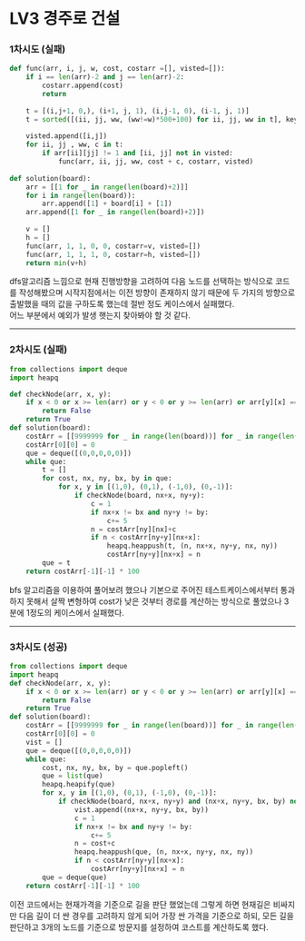# LV3 경주로 건설

### 1차시도 (실패)
```py
def func(arr, i, j, w, cost, costarr =[], visted=[]):
    if i == len(arr)-2 and j == len(arr)-2:
        costarr.append(cost)
        return
    
    t = [(i,j+1, 0,), (i+1, j, 1), (i,j-1, 0), (i-1, j, 1)]
    t = sorted([(ii, jj, ww, (ww!=w)*500+100) for ii, jj, ww in t], key= lambda x:x[3])
    
    visted.append([i,j])
    for ii, jj , ww, c in t:
        if arr[ii][jj] != 1 and [ii, jj] not in visted:
            func(arr, ii, jj, ww, cost + c, costarr, visted)
            
def solution(board):
    arr = [[1 for _ in range(len(board)+2)]]
    for i in range(len(board)):
        arr.append([1] + board[i] + [1])
    arr.append([1 for _ in range(len(board)+2)])
    
    v = []
    h = []
    func(arr, 1, 1, 0, 0, costarr=v, visted=[])
    func(arr, 1, 1, 1, 0, costarr=h, visted=[])
    return min(v+h)
```
dfs알고리즘 느낌으로 현재 진행방향을 고려하여 다음 노드를 선택하는 방식으로 코드를 작성해봤으며 시작지점에서는 이전 방향이 존재하지 않기 때문에 두 가지의 방향으로 출발했을 때의 값을 구하도록 했는데 절반 정도 케이스에서 실패했다.  
어느 부분에서 예외가 발생 햇는지 찾아봐야 할 것 같다.

*****

### 2차시도 (실패)
```py
from collections import deque
import heapq 

def checkNode(arr, x, y):
    if x < 0 or x >= len(arr) or y < 0 or y >= len(arr) or arr[y][x] == 1:
        return False
    return True
def solution(board):
    costArr = [[9999999 for _ in range(len(board))] for _ in range(len(board))]
    costArr[0][0] = 0
    que = deque([(0,0,0,0,0)])
    while que:
        t = []
        for cost, nx, ny, bx, by in que:
            for x, y in [(1,0), (0,1), (-1,0), (0,-1)]:
                if checkNode(board, nx+x, ny+y):
                    c = 1
                    if nx+x != bx and ny+y != by:
                        c+= 5
                    n = costArr[ny][nx]+c
                    if n < costArr[ny+y][nx+x]:
                        heapq.heappush(t, (n, nx+x, ny+y, nx, ny))
                        costArr[ny+y][nx+x] = n
        que = t    
    return costArr[-1][-1] * 100
```
bfs 알고리즘을 이용하여 풀어보려 했으나 기본으로 주어진 테스트케이스에서부터 통과하지 못해서 살짝 변형하여 cost가 낮은 것부터 경로를 계산하는 방식으로 풀었으나 3분에 1정도의 케이스에서 실패했다.

*****

### 3차시도 (성공)
```py
from collections import deque
import heapq 
def checkNode(arr, x, y):
    if x < 0 or x >= len(arr) or y < 0 or y >= len(arr) or arr[y][x] == 1:
        return False
    return True
def solution(board):
    costArr = [[9999999 for _ in range(len(board))] for _ in range(len(board))]
    costArr[0][0] = 0
    vist = []
    que = deque([(0,0,0,0,0)])
    while que:
        cost, nx, ny, bx, by = que.popleft()
        que = list(que)
        heapq.heapify(que)
        for x, y in [(1,0), (0,1), (-1,0), (0,-1)]:
            if checkNode(board, nx+x, ny+y) and (nx+x, ny+y, bx, by) not in vist:
                vist.append((nx+x, ny+y, bx, by))
                c = 1
                if nx+x != bx and ny+y != by:
                    c+= 5
                n = cost+c
                heapq.heappush(que, (n, nx+x, ny+y, nx, ny))
                if n < costArr[ny+y][nx+x]:
                    costArr[ny+y][nx+x] = n
        que = deque(que)
    return costArr[-1][-1] * 100
```
이전 코드에서는 현재가격을 기준으로 길을 판단 했었는데 그렇게 하면 현재길은 비싸지만 다음 길이 더 싼 경우를 고려하지 않게 되어 가장 싼 가격을 기준으로 하되, 모든 길을 판단하고 3개의 노드를 기준으로 방문지를 설정하여 코스트를 계산하도록 했다.